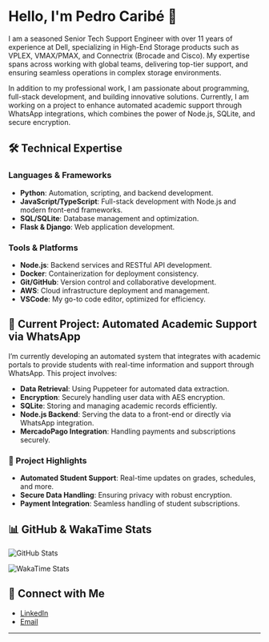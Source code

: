 # Hello, I'm Pedro Caribé 👋

I am a seasoned Senior Tech Support Engineer with over 11 years of experience at Dell, specializing in High-End Storage products such as VPLEX, VMAX/PMAX, and Connectrix (Brocade and Cisco). My expertise spans across working with global teams, delivering top-tier support, and ensuring seamless operations in complex storage environments.

In addition to my professional work, I am passionate about programming, full-stack development, and building innovative solutions. Currently, I am working on a project to enhance automated academic support through WhatsApp integrations, which combines the power of Node.js, SQLite, and secure encryption.

## 🛠️ Technical Expertise

### Languages & Frameworks
- **Python**: Automation, scripting, and backend development.
- **JavaScript/TypeScript**: Full-stack development with Node.js and modern front-end frameworks.
- **SQL/SQLite**: Database management and optimization.
- **Flask & Django**: Web application development.

### Tools & Platforms
- **Node.js**: Backend services and RESTful API development.
- **Docker**: Containerization for deployment consistency.
- **Git/GitHub**: Version control and collaborative development.
- **AWS**: Cloud infrastructure deployment and management.
- **VSCode**: My go-to code editor, optimized for efficiency.

## 🌟 Current Project: Automated Academic Support via WhatsApp

I’m currently developing an automated system that integrates with academic portals to provide students with real-time information and support through WhatsApp. This project involves:

- **Data Retrieval**: Using Puppeteer for automated data extraction.
- **Encryption**: Securely handling user data with AES encryption.
- **SQLite**: Storing and managing academic records efficiently.
- **Node.js Backend**: Serving the data to a front-end or directly via WhatsApp integration.
- **MercadoPago Integration**: Handling payments and subscriptions securely.

### 🚀 Project Highlights

- **Automated Student Support**: Real-time updates on grades, schedules, and more.
- **Secure Data Handling**: Ensuring privacy with robust encryption.
- **Payment Integration**: Seamless handling of student subscriptions.

## 📊 GitHub & WakaTime Stats

![GitHub Stats](https://github-readme-stats.vercel.app/api?username=pedrocaribe&show_icons=true&theme=dark)

![WakaTime Stats](https://github-readme-stats.vercel.app/api/wakatime?username=pedrocaribe&layout=compact&theme=dark)

## 🔗 Connect with Me

- [LinkedIn](https://www.linkedin.com/in/pedrocaribe)
- [Email](mailto:dev.pcaribe@gmail.com)

---
